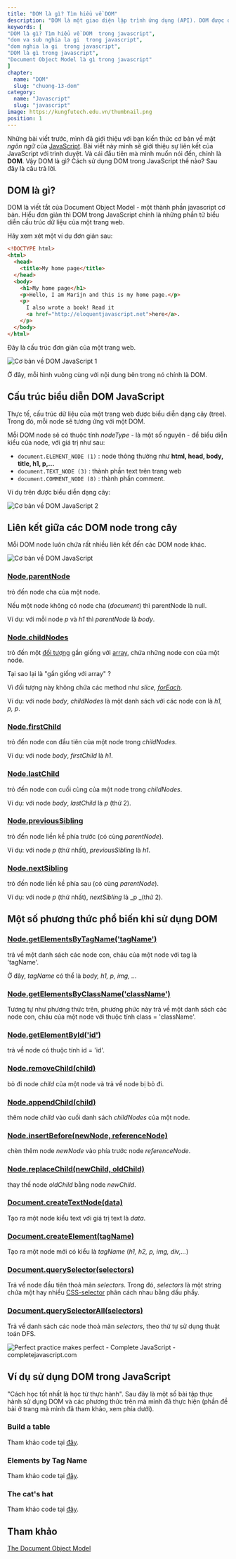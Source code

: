```yaml
---
title: "DOM là gì? Tìm hiểu về DOM"
description: "DOM là một giao diện lập trình ứng dụng (API). DOM được dùng để truy xuất các tài liệu dạng HTML và XML, có dạng một cây cấu trúc dữ liệu, và thông thường mô hình DOM độc lập với hệ điều hành và dựa theo kỹ thuật lập trình hướng đối tượng để mô tả tài liệu"
keywords: [
"DOM là gì? Tìm hiểu về DOM  trong javascript",
"dom va sub nghia la gi  trong javascript",
"dom nghia la gi  trong javascript",
"DOM là gì trong javascript",
"Document Object Model là gì trong javascript"
]
chapter:
  name: "DOM"
  slug: "chuong-13-dom"
category:
  name: "Javascript"
  slug: "javascript"
image: https://kungfutech.edu.vn/thumbnail.png
position: 1
---
```


Những bài viết trước, mình đã giới thiệu với bạn kiến thức cơ bản về mặt _ngôn ngữ_ của [JavaScript](/bai-viet/javascript/gioi-thieu-javascript). Bài viết này mình sẽ giới thiệu sự liên kết của JavaScript với trình duyệt. Và cái đầu tiên mà mình muốn nói đến, chính là **DOM**. Vậy DOM là gì? Cách sử dụng DOM trong JavaScript thế nào? Sau đây là câu trả lời.

## DOM là gì?

DOM là viết tắt của Document Object Model - một thành phần javascript cơ bản. Hiểu đơn giản thì DOM trong JavaScript chính là những phần tử biểu diễn cấu trúc dữ liệu của một trang web.

Hãy xem xét một ví dụ đơn giản sau:

```html
<!DOCTYPE html>
<html>
  <head>
    <title>My home page</title>
  </head>
  <body>
    <h1>My home page</h1>
    <p>Hello, I am Marijn and this is my home page.</p>
    <p>
      I also wrote a book! Read it
      <a href="http://eloquentjavascript.net">here</a>.
    </p>
  </body>
</html>
```

Đây là cấu trúc đơn giản của một trang web.

![Cơ bản về DOM JavaScript 1 ](/static/cd58ce377a07064c9a0d8d912f6f68cb/2bbac/Co-ban-ve-DOM-JavaScript-1-completejavascript.com_.png "Cơ bản về DOM JavaScript 1 ")

Ở đây, mỗi hình vuông cùng với nội dung bên trong nó chính là DOM.

## Cấu trúc biểu diễn DOM JavaScript

Thực tế, cấu trúc dữ liệu của một trang web được biểu diễn dạng cây (tree). Trong đó, mỗi node sẽ tương ứng với một DOM.

Mỗi DOM node sẽ có thuộc tính _nodeType_ - là một số nguyên - để biểu diễn kiểu của node, với giá trị như sau:

- `document.ELEMENT_NODE (1)` : node thông thường như **html, head, body, title, h1, p,...**
- `document.TEXT_NODE (3)` : thành phần text trên trang web
- `document.COMMENT_NODE (8)` : thành phần comment.

Ví dụ trên được biểu diễn dạng cây:

![Cơ bản về DOM JavaScript 2](/static/5226983d9e40bacfef6528123117edb9/09261/Co-ban-ve-DOM-JavaScript-2-completejavascript.com_.png "Cơ bản về DOM JavaScript 2 ")

## Liên kết giữa các DOM node trong cây

Mỗi DOM node luôn chứa rất nhiều liên kết đến các DOM node khác.

![Cơ bản về DOM JavaScript](/static/ac6f0844db7cb0f3c6b352a47055820f/55493/Co-ban-ve-DOM-JavaScript-3-completejavascript.com_.png "Cơ bản về DOM JavaScript ")

### [Node.parentNode](https://developer.mozilla.org/en-US/docs/Web/API/Node/parentNode)

trỏ đến node cha của một node.

Nếu một node không có node cha (_document_) thì parentNode là null.

Ví dụ: với mỗi node _p_ và _h1_ thì _parentNode_ là _body_.

### [Node.childNodes](https://developer.mozilla.org/en-US/docs/Web/API/Node/childNodes)

trỏ đến một [đối tượng](/bai-viet/javascript/object-la-gi-object-trong-javascript) gần giống với [array](/array-la-gi-array-trong-javascript/), chứa những node con của một node.

Tại sao lại là "gần giống với array" ?

Vì đối tượng này không chứa các method như _slice, [forEach](/bai-viet/javascript/tim-hieu-ve-foreach-trong-javascript)_.

Ví dụ: với node _body_, _childNodes_ là một danh sách với các node con là _h1, p, p_.

### [Node.firstChild](https://developer.mozilla.org/en/docs/Web/API/Node/firstChild)

trỏ đến node con đầu tiên của một node trong _childNodes_.

Ví dụ: với node _body_, _firstChild_ là _h1_.

### [Node.lastChild](https://developer.mozilla.org/en/docs/Web/API/Node/lastChild)

trỏ đến node con cuối cùng của một node trong _childNodes_.

Ví dụ: với node _body_, _lastChild_ là _p_ (thứ 2).

### [Node.previousSibling](https://developer.mozilla.org/en/docs/Web/API/Node/previousSibling)

trỏ đến node liền kề phía trước (có cùng _parentNode_).

Ví dụ: với node _p_ (thứ nhất), _previousSibling_ là _h1_.

### [Node.nextSibling](https://developer.mozilla.org/en/docs/Web/API/Node/nextSibling)

trỏ đến node liền kề phía sau (có cùng _parentNode_).

Ví dụ: với node _p_ (thứ nhất), _nextSibling_ là \_p \_(thứ 2).

## Một số phương thức phổ biến khi sử dụng DOM

### [Node.getElementsByTagName('tagName')](https://developer.mozilla.org/en/docs/Web/API/Document/getElementsByTagName)

trả về một danh sách các node con, cháu của một node với tag là 'tagName'.

Ở đây, _tagName_ có thể là _body, h1, p, img, ..._

### [Node.getElementsByClassName('className')](https://developer.mozilla.org/en/docs/Web/API/Document/getElementsByClassName)

Tương tự như phương thức trên, phương phức này trả về một danh sách các node con, cháu của một node với thuộc tính class = 'className'.

### [Node.getElementById('id')](https://developer.mozilla.org/en-US/docs/Web/API/Document/getElementById)

trả về node có thuộc tính id = 'id'.

### [Node.removeChild(child)](https://developer.mozilla.org/en-US/docs/Web/API/Node/removeChild)

bỏ đi node _child_ của một node và trả về node bị bỏ đi.

### [Node.appendChild(child)](https://developer.mozilla.org/en/docs/Web/API/Node/appendChild)

thêm node _child_ vào cuối danh sách _childNodes_ của một node.

### [Node.insertBefore(newNode, referenceNode)](https://developer.mozilla.org/en-US/docs/Web/API/Node/insertBefore)

chèn thêm node _newNode_ vào phía trước node _referenceNode_.

### [Node.replaceChild(newChild, oldChild)](https://developer.mozilla.org/en-US/docs/Web/API/Node/replaceChild)

thay thế node _oldChild_ bằng node _newChild_.

### [Document.createTextNode(data)](https://developer.mozilla.org/en-US/docs/Web/API/Document/createTextNode)

Tạo ra một node kiểu text với giá trị text là _data_.

### [Document.createElement(tagName)](https://developer.mozilla.org/en-US/docs/Web/API/Document/createElement)

Tạo ra một node mới có kiểu là _tagName_ (_h1, h2, p, img, div,..._)

### [Document.querySelector(selectors)](https://developer.mozilla.org/en-US/docs/Web/API/Document/querySelector)

Trả về node đầu tiên thoả mãn _selectors_. Trong đó, _selectors_ là một string chứa một hay nhiều [CSS-selector](https://developer.mozilla.org/en-US/docs/Learn/CSS/Introduction_to_CSS/Selectors) phân cách nhau bằng dấu phẩy.

### [Document.querySelectorAll(selectors)](https://developer.mozilla.org/en-US/docs/Web/API/Document/querySelectorAll)

Trả về danh sách các node thoả mãn _selectors_, theo thứ tự sử dụng thuật toán DFS.

![Perfect practice makes perfect - Complete JavaScript - completejavascript.com](/static/bb6b968cfe13d231995307e6efd5045a/7c811/only-perfect-practice-makes-perfect-completejavascript.com_.png "Perfect practice makes perfect - Complete JavaScript - completejavascript.com")

## Ví dụ sử dụng DOM trong JavaScript

"Cách học tốt nhất là học từ thực hành". Sau đây là một số bài tập thực hành sử dụng DOM và các phương thức trên mà mình đã thực hiện (phần đề bài ở trang mà mình đã tham khảo, xem phía dưới).

### Build a table

Tham khảo code tại [đây](https://github.com/completejavascript/practical-javascript/blob/master/DOM_basic/build_a_table_completejavascript.com.js).

### Elements by Tag Name

Tham khảo code tại [đây](https://github.com/completejavascript/practical-javascript/blob/master/DOM_basic/elements_by_tag_name_completejavascript.com.js).

### The cat's hat

Tham khảo code tại [đây](https://github.com/completejavascript/practical-javascript/blob/master/DOM_basic/cat_hat.completejavascript.com.js).

## Tham khảo

[The Document Object Model](http://eloquentjavascript.net/14_dom.html)

